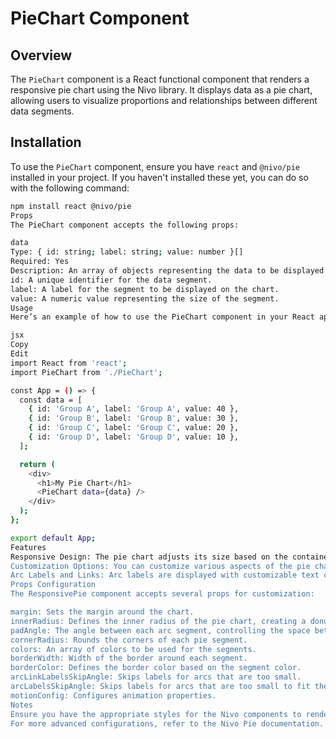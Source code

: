 # PieChart Component

## Overview

The `PieChart` component is a React functional component that renders a responsive pie chart using the Nivo library. It displays data as a pie chart, allowing users to visualize proportions and relationships between different data segments.

## Installation

To use the `PieChart` component, ensure you have `react` and `@nivo/pie` installed in your project. If you haven't installed these yet, you can do so with the following command:

```bash
npm install react @nivo/pie
Props
The PieChart component accepts the following props:

data
Type: { id: string; label: string; value: number }[]
Required: Yes
Description: An array of objects representing the data to be displayed in the pie chart. Each object must contain:
id: A unique identifier for the data segment.
label: A label for the segment to be displayed on the chart.
value: A numeric value representing the size of the segment.
Usage
Here’s an example of how to use the PieChart component in your React application:

jsx
Copy
Edit
import React from 'react';
import PieChart from './PieChart';

const App = () => {
  const data = [
    { id: 'Group A', label: 'Group A', value: 40 },
    { id: 'Group B', label: 'Group B', value: 30 },
    { id: 'Group C', label: 'Group C', value: 20 },
    { id: 'Group D', label: 'Group D', value: 10 },
  ];

  return (
    <div>
      <h1>My Pie Chart</h1>
      <PieChart data={data} />
    </div>
  );
};

export default App;
Features
Responsive Design: The pie chart adjusts its size based on the container's dimensions.
Customization Options: You can customize various aspects of the pie chart, including colors, margins, and animation effects.
Arc Labels and Links: Arc labels are displayed with customizable text colors and thickness, enhancing readability.
Props Configuration
The ResponsivePie component accepts several props for customization:

margin: Sets the margin around the chart.
innerRadius: Defines the inner radius of the pie chart, creating a donut chart effect if set greater than 0.
padAngle: The angle between each arc segment, controlling the space between them.
cornerRadius: Rounds the corners of each pie segment.
colors: An array of colors to be used for the segments.
borderWidth: Width of the border around each segment.
borderColor: Defines the border color based on the segment color.
arcLinkLabelsSkipAngle: Skips labels for arcs that are too small.
arcLabelsSkipAngle: Skips labels for arcs that are too small to fit the text.
motionConfig: Configures animation properties.
Notes
Ensure you have the appropriate styles for the Nivo components to render correctly.
For more advanced configurations, refer to the Nivo Pie documentation.
